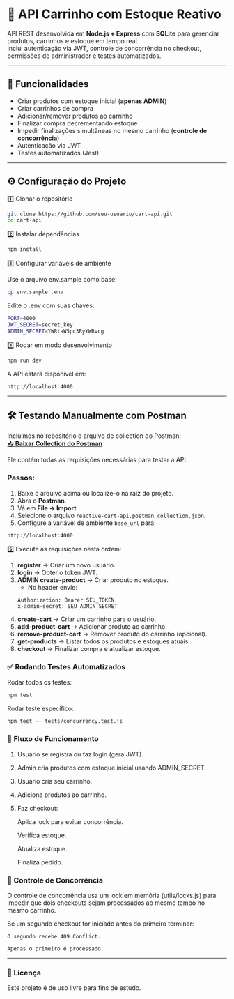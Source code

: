 # 🛒 API Carrinho com Estoque Reativo

API REST desenvolvida em **Node.js + Express** com **SQLite** para gerenciar produtos, carrinhos e estoque em tempo real.  
Inclui autenticação via JWT, controle de concorrência no checkout, permissões de administrador e testes automatizados.

---

## 🚀 Funcionalidades

- Criar produtos com estoque inicial (**apenas ADMIN**)
- Criar carrinhos de compra
- Adicionar/remover produtos ao carrinho
- Finalizar compra decrementando estoque
- Impedir finalizações simultâneas no mesmo carrinho (**controle de concorrência**)
- Autenticação via JWT
- Testes automatizados (Jest)

---


## ⚙️ Configuração do Projeto


1️⃣ Clonar o repositório
```bash
git clone https://github.com/seu-usuario/cart-api.git
cd cart-api
```
2️⃣ Instalar dependências
```bash
npm install
```
3️⃣ Configurar variáveis de ambiente

Use o arquivo env.sample como base:
```bash
cp env.sample .env
```
Edite o .env com suas chaves:
```bash
PORT=4000
JWT_SECRET=secret_key
ADMIN_SECRET=YWRtaW5pc3RyYWRvcg
```
4️⃣ Rodar em modo desenvolvimento
```bash
npm run dev
```
A API estará disponível em:
```bash
http://localhost:4000
```
---

## 🛠 Testando Manualmente com Postman

Incluímos no repositório o arquivo de collection do Postman:  
[📥 **Baixar Collection do Postman**](./reactive-cart-api.postman_collection.json)

Ele contém todas as requisições necessárias para testar a API.

### Passos:

1. Baixe o arquivo acima ou localize-o na raiz do projeto.
2. Abra o **Postman**.
3. Vá em **File → Import**.
4. Selecione o arquivo `reactive-cart-api.postman_collection.json`.
5. Configure a variável de ambiente `base_url` para:

```bash
http://localhost:4000
```
5️⃣ Execute as requisições nesta ordem:
   1. **register** → Criar um novo usuário.
   2. **login** → Obter o token JWT.
   3. **ADMIN create-product** → Criar produto no estoque.  
      - No header envie:
      ```
      Authorization: Bearer SEU_TOKEN
      x-admin-secret: SEU_ADMIN_SECRET
      ```
   4. **create-cart** → Criar um carrinho para o usuário.
   5. **add-product-cart** → Adicionar produto ao carrinho.
   6. **remove-product-cart** → Remover produto do carrinho (opcional).
   7. **get-products** → Listar todos os produtos e estoques atuais.
   8. **checkout** → Finalizar compra e atualizar estoque.



### ✅ Rodando Testes Automatizados

Rodar todos os testes:
```bash
npm test
```
Rodar teste específico:
```bash
npm test -- tests/concurrency.test.js
```
### 🔄 Fluxo de Funcionamento

1. Usuário se registra ou faz login (gera JWT).

2. Admin cria produtos com estoque inicial usando ADMIN_SECRET.

3. Usuário cria seu carrinho.

4. Adiciona produtos ao carrinho.

5. Faz checkout:

    Aplica lock para evitar concorrência.

    Verifica estoque.

    Atualiza estoque.

    Finaliza pedido.



### 🔐 Controle de Concorrência

O controle de concorrência usa um lock em memória (utils/locks.js) para impedir que dois checkouts sejam processados ao mesmo tempo no mesmo carrinho.

Se um segundo checkout for iniciado antes do primeiro terminar:

    O segundo recebe 409 Conflict.

    Apenas o primeiro é processado.

---

### 📜 Licença

Este projeto é de uso livre para fins de estudo.

